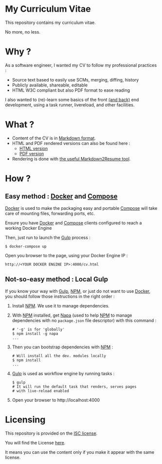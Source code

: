 # My Curriculum Vitae

This repository contains my curriculum vitae.

No more, no less.

# Why ?

As a software engineer, I wanted my CV to follow my professional practices :

* Source text based to easily use SCMs, merging, diffing, history
* Publicly available, shareable, editable
* HTML W3C compliant but also PDF format to ease reading


I also wanted to (re)-learn some basics of the front [(and back)](http://www.commitstrip.com/en/2015/09/08/how-to-mess-with-your-project-manager/?setLocale=1) end development, using a task runner, livereload, and other facilities.


# What ?

* Content of the CV is in
[Markdown format][1].
* HTML and PDF rendered versions can also be found here :
  - [HTML version](./cv.html)
  - [PDF version](./cv.pdf)
* Rendering is done  with
[the useful Markdown2Resume tool][2].

# How ?

## Easy method : [Docker][6] and [Compose][7]

[Docker][6] is used to make the packaging easy and portable
[Compose][7] will take care of mounting files, forwarding ports, etc.

Ensure you have [Docker][6] and [Compose][7] clients
configured to reach a working Docker Engine

Then, just run  to launch the [Gulp][5] process :
```
$ docker-compose up
```

Open you browser to the page, using your Docker Engine IP :
```
http://<YOUR DOCKER ENGINE IP>:4000/cv.html
```


## Not-so-easy method : Local Gulp

If you know your way with [Gulp][5], [NPM][3],
or just do not want to use [Docker][6],
you should follow those instructions in the right order :

1. Install [NPM][3]. We use it to manage dependencies.

2. With [NPM][3] installed, get [Napa][4] (used to help [NPM][3]
to manage dependencies with no ```package.json``` file descriptor)
with this command :
    ```
    # '-g' is for 'globally'
    $ npm install -g napa
    ...
    ```

3. Then you can bootstrap dependencies with [NPM][3] :
    ```
    # Will install all the dev. modules locally
    $ npm install
    ...
    ```

4. [Gulp][5] is used as workflow engine by running tasks :
    ```
    $ gulp
    # It will run the default task that renders, serves pages
    # with live-reload enabled
    ```

5. Open your browser to http://localhost:4000

# Licensing

This repository is provided on the [ISC license](http://www.gnu.org/licenses/license-list.html#ISC).

You will find the License [here](./LICENSE.md).

It means you can use the content only
if you make it appear with the same license.


[1]: https://daringfireball.net/projects/markdown
[2]: https://github.com/there4/markdown-resume
[3]: https://npmjs.org
[4]: https://www.npmjs.com/package/napa
[5]: http://gulpjs.com
[6]: https://docker.com
[7]: https://docs.docker.com/compose/
